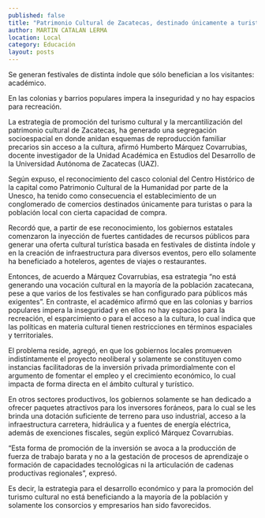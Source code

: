 ```yaml
---
published: false
title: "Patrimonio Cultural de Zacatecas, destinado únicamente a turistas y comercios: Márquez"
author: MARTIN CATALAN LERMA
location: Local
category: Educación
layout: posts
---
```


Se generan festivales de distinta índole que sólo benefician a los visitantes: académico.

En las colonias y barrios populares impera la inseguridad y no hay espacios para recreación.

La estrategia de promoción del turismo cultural y la mercantilización del patrimonio cultural de Zacatecas, ha generado una segregación socioespacial en donde anidan esquemas de reproducción familiar precarios sin acceso a la cultura, afirmó Humberto Márquez Covarrubias, docente investigador de la Unidad Académica en Estudios del Desarrollo de la Universidad Autónoma de Zacatecas (UAZ).

Según expuso, el reconocimiento del casco colonial del Centro Histórico de la capital como Patrimonio Cultural de la Humanidad por parte de la Unesco, ha tenido como consecuencia el establecimiento de un conglomerado de comercios destinados únicamente para turistas o para la población local con cierta capacidad de compra.

Recordó que, a partir de ese reconocimiento, los gobiernos estatales comenzaron la inyección de fuertes cantidades de recursos públicos para generar una oferta cultural turística basada en festivales de distinta índole y en la creación de infraestructura para diversos eventos, pero ello solamente ha beneficiado a hoteleros, agentes de viajes o restaurantes.

Entonces, de acuerdo a Márquez Covarrubias, esa estrategia “no está generando una vocación cultural en la mayoría de la población zacatecana, pese a que varios de los festivales se han configurado para públicos más exigentes”.
En contraste, el académico afirmó que en las colonias y barrios populares impera la inseguridad y en ellos no hay espacios para la recreación, el esparcimiento o para el acceso a la cultura, lo cual indica que las políticas en materia cultural tienen restricciones en términos espaciales y territoriales.

El problema reside, agregó, en que los gobiernos locales promueven indistintamente el proyecto neoliberal y solamente se constituyen como instancias facilitadoras de la inversión privada primordialmente con el argumento de fomentar el empleo y el crecimiento económico, lo cual impacta de forma directa en el ámbito cultural y turístico.

En otros sectores productivos, los gobiernos solamente se han dedicado a ofrecer paquetes atractivos para los inversores foráneos, para lo cual se les brinda una dotación suficiente de terreno para uso industrial, acceso a la infraestructura carretera, hidráulica y a fuentes de energía eléctrica, además de exenciones fiscales, según explicó Márquez Covarrubias.

“Esta forma de promoción de la inversión se avoca a la producción de fuerza de trabajo barata y no a la gestación de procesos de aprendizaje o formación de capacidades tecnológicas ni la articulación de cadenas productivas regionales”, expresó.

Es decir, la estrategia para el desarrollo económico y para la promoción del turismo cultural no está beneficiando a la mayoría de la población y solamente los consorcios y empresarios han sido favorecidos.
